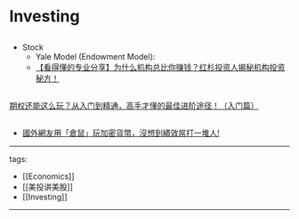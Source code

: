 # Investing

## 
* Stock
  * Yale Model (Endowment Model):
  * [【看得懂的专业分享】为什么机构总比你赚钱？红杉投资人揭秘机构投资秘方！](https://www.youtube.com/watch?v=Ac3S7UYCKjQ)

##
[期权还能这么玩？从入门到精通，高手才懂的最佳进阶途径！（入门篇）](https://www.youtube.com/watch?v=RKolWS9wtUI)

##

  * [國外網友用「倉鼠」玩加密貨幣，沒想到績效屌打一堆人!](https://www.youtube.com/watch?v=qSc8GkWykWQ)



---
tags:
  - [[Economics]]
  - [[美投讲美股]]
  - [[Investing]]
  
---
